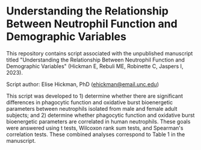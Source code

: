 # Understanding the Relationship Between Neutrophil Function and Demographic Variables

This repository contains script associated with the unpublished manuscript titled "Understanding the Relationship Between Neutrophil Function and Demographic Variables" (Hickman E, Rebuli ME, Robinette C, Jaspers I, 2023).

Script author: Elise Hickman, PhD (ehickman@email.unc.edu)

This script was developed to 1) determine whether there are significant differences in phagocytic function and oxidative burst bioenergetic parameters between neutrophils isolated from male and female adult subjects; and 2) determine whether phagocytic function and oxidative burst bioenergetic parameters are correlated in human neutrophils. These goals were answered using t tests, Wilcoxon rank sum tests, and Spearman's correlation tests. These combined analyses correspond to Table 1 in the manuscript. 
